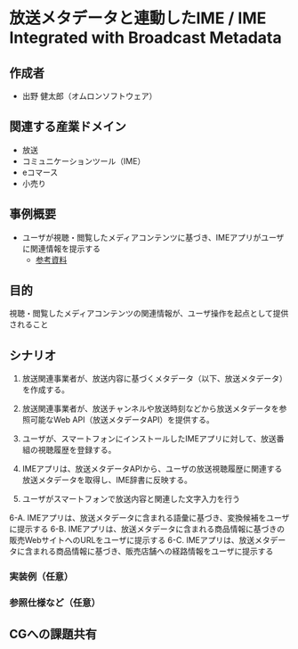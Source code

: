 # 放送メタデータと連動したIME / IME Integrated with Broadcast Metadata

## 作成者
- 出野 健太郎（オムロンソフトウェア）

## 関連する産業ドメイン
- 放送
- コミュニケーションツール（IME）
- eコマース
- 小売り


## 事例概要
- ユーザが視聴・閲覧したメディアコンテンツに基づき、IMEアプリがユーザに関連情報を提示する
  - [参考資料](https://github.com/w3c-cg/mcm-jp/blob/main/meetings/2024-07-25/20240725_mcm-jp-cg_%E3%82%AA%E3%83%A0%E3%83%AD%E3%83%B3%E3%82%BD%E3%83%95%E3%83%88%E3%82%A6%E3%82%A7%E3%82%A2IME%E7%B4%B9%E4%BB%8B%E8%B3%87%E6%96%99.pdf)

## 目的
視聴・閲覧したメディアコンテンツの関連情報が、ユーザ操作を起点として提供されること

## シナリオ

1. 放送関連事業者が、放送内容に基づくメタデータ（以下、放送メタデータ）を作成する。
1. 放送関連事業者が、放送チャンネルや放送時刻などから放送メタデータを参照可能なWeb API（放送メタデータAPI）を提供する。
1. ユーザが、スマートフォンにインストールしたIMEアプリに対して、放送番組の視聴履歴を登録する。
1. IMEアプリは、放送メタデータAPIから、ユーザの放送視聴履歴に関連する放送メタデータを取得し、IME辞書に反映する。

1. ユーザがスマートフォンで放送内容と関連した文字入力を行う

6-A. IMEアプリは、放送メタデータに含まれる語彙に基づき、変換候補をユーザに提示する
6-B. IMEアプリは、放送メタデータに含まれる商品情報に基づきの販売WebサイトへのURLをユーザに提示する
6-C. IMEアプリは、放送メタデータに含まれる商品情報に基づき、販売店舗への経路情報をユーザに提示する

### 実装例（任意）


### 参照仕様など（任意）


## CGへの課題共有




